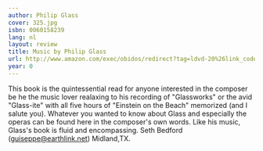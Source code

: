 ```yaml
---
author: Philip Glass
cover: 325.jpg
isbn: 0060158239
lang: nl
layout: review
title: Music by Philip Glass
url: http://www.amazon.com/exec/obidos/redirect?tag=ldvd-20%26link_code=xm2%26camp=2025%26creative=165953%26path=http://www.amazon.com/gp/redirect.html%253fASIN=0060158239%2526tag=ldvd-20%2526lcode=xm2%2526cID=2025%2526ccmID=165953%2526location=/o/ASIN/0060158239%25253FSubscriptionId=0VJDVJ14KM0P0VXDCQ82
year: 0
---
```

This book is the quintessential read for anyone interested in the composer be he the music lover realaxing to his recording of "Glassworks" or the avid "Glass-ite" with all five hours of "Einstein on the Beach" memorized (and I salute you). Whatever you wanted to know about Glass and especially the operas can be found here in the composer's own words.  Like his music, Glass's book is fluid and encompassing.  Seth Bedford (guiseppe@earthlink.net) Midland,TX.
